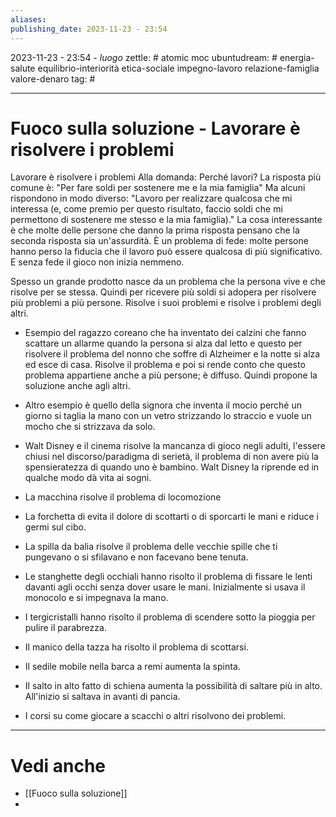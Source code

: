 ```yaml
---
aliases: 
publishing_date: 2023-11-23 - 23:54
---
```

2023-11-23 - 23:54 - *luogo*
zettle: # atomic moc
ubuntudream: # energia-salute equilibrio-interiorità etica-sociale impegno-lavoro relazione-famiglia valore-denaro 
tag: #

---
# Fuoco sulla soluzione - Lavorare è risolvere i problemi

Lavorare è risolvere i problemi
Alla domanda: Perché lavori?
La risposta più comune è: "Per fare soldi per sostenere me e la mia famiglia"
Ma alcuni rispondono in modo diverso: "Lavoro per realizzare qualcosa che mi interessa (e, come premio per questo risultato, faccio soldi che mi permettono di sostenere me stesso e la mia famiglia)."
La cosa interessante è che molte delle persone che danno la prima risposta pensano che la seconda risposta sia un'assurdità.
È un problema di fede: molte persone hanno perso la fiducia che il lavoro può essere qualcosa di più significativo. E senza fede il gioco non inizia nemmeno.

Spesso un grande prodotto nasce da un problema che la persona vive e che risolve per se stessa. Quindi per ricevere più soldi si adopera per risolvere più problemi a più persone. Risolve i suoi problemi e risolve i problemi degli altri.

- Esempio del ragazzo coreano che ha inventato dei calzini che fanno scattare un allarme quando la persona si alza dal letto e questo per risolvere il problema del nonno che soffre di Alzheimer e la notte si alza ed esce di casa.
  Risolve il problema e poi si rende conto che questo problema appartiene anche a più persone; è diffuso. Quindi propone la soluzione anche agli altri.

- Altro esempio è quello della signora che inventa il mocio perché un giorno si taglia la mano con un vetro strizzando lo straccio e vuole un mocho che si strizzava da solo.

- Walt Disney e il cinema risolve la mancanza di gioco negli adulti, l'essere chiusi nel discorso/paradigma di serietà, il problema di non avere più la spensieratezza di quando uno è bambino. Walt Disney la riprende ed in qualche modo dà vita ai sogni.

- La macchina risolve il problema di locomozione
- La forchetta di evita il dolore di scottarti o di sporcarti le mani e riduce i germi sul cibo.
- La spilla da balia risolve il problema delle vecchie spille che ti pungevano o si sfilavano e non facevano bene tenuta.
- Le stanghette degli occhiali hanno risolto il problema di fissare le lenti davanti agli occhi senza dover usare le mani. Inizialmente si usava il monocolo e si impegnava la mano.
- I tergicristalli hanno risolto il problema di scendere sotto la pioggia per pulire il parabrezza.
- Il manico della tazza ha risolto il problema di scottarsi.
- Il sedile mobile nella barca a remi aumenta la spinta.
- Il salto in alto fatto di schiena aumenta la possibilità di saltare più in alto. All'inizio si saltava  in avanti di pancia.
- I corsi su come giocare a scacchi o altri risolvono dei problemi.



---
# Vedi anche
- [[Fuoco sulla soluzione]]
- 